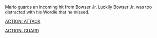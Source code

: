 Mario guards an incoming hit from Bowser Jr. Luckily Bowser Jr. was too distracted with his Wordle that he missed. 

[ACTION: ATTACK](act1/attack1.md)

[ACTION: GUARD](act1/guard1.md)